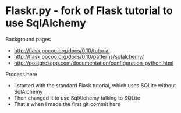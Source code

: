 Flaskr.py - fork of Flask tutorial to use SqlAlchemy
====================================================

Background pages
 * http://flask.pocoo.org/docs/0.10/tutorial
 * http://flask.pocoo.org/docs/0.10/patterns/sqlalchemy/
 * http://postgresapp.com/documentation/configuration-python.html
 
Process here
 * I started with the standard Flask tutorial, which uses SQLite without SqlAlchemy
 * Then changed it to use SqlAlchemy talking to SQLite
  * That's when I made the first git commit here

